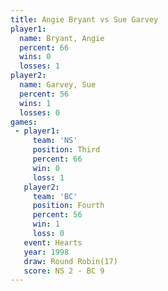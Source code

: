 ```yaml
---
title: Angie Bryant vs Sue Garvey
player1:             
  name: Bryant, Angie
  percent: 66        
  wins: 0            
  losses: 1          
player2:             
  name: Garvey, Sue  
  percent: 56        
  wins: 1            
  losses: 0          
games:
 - player1:         
     team: 'NS'     
     position: Third
     percent: 66    
     win: 0         
     loss: 1        
   player2:          
     team: 'BC'      
     position: Fourth
     percent: 56     
     win: 1          
     loss: 0         
   event: Hearts        
   year: 1998           
   draw: Round Robin(17)
   score: NS 2 - BC 9   
---
```

